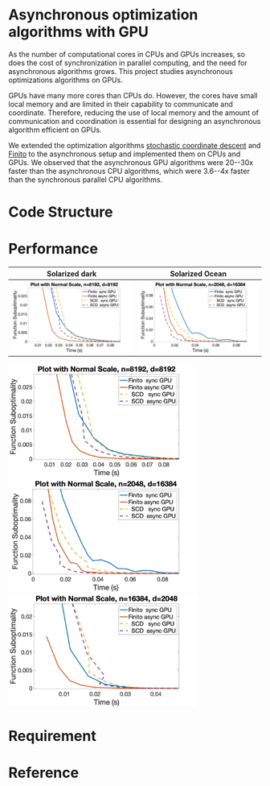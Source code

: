 # Asynchronous optimization algorithms with GPU
As the number of computational cores in CPUs and GPUs increases, so
does the cost of synchronization in parallel computing, and the need
for asynchronous algorithms grows. This project studies asynchronous
optimizations algorithms on GPUs.

GPUs have many more cores than CPUs do. However, the cores have small
local memory and are limited in their capability to communicate and
coordinate. Therefore, reducing the use of local memory and the amount
of communication and coordination is essential for designing an
asynchronous algorithm efficient on GPUs.

We extended the optimization algorithms [stochastic coordinate descent](https://arxiv.org/abs/1311.1873)
and [Finito](https://arxiv.org/abs/1407.2710) to the asynchronous setup and implemented them on CPUs and
GPUs. We observed that the asynchronous GPU algorithms were 20--30x
faster than the asynchronous CPU algorithms, which were 3.6--4x faster
than the synchronous parallel CPU algorithms.

# Code Structure

# Performance
Solarized dark             |  Solarized Ocean
:-------------------------:|:-------------------------:
![](figure_for_README/plot_8192_8192.jpg)  |  ![](figure_for_README/plot_2048_16384.jpg)

<p float="left">
  <img src="/figure_for_README/plot_8192_8192.jpg" width="375" />
  <img src="/figure_for_README/plot_2048_16384.jpg" width="375" /> 
  <img src="/figure_for_README/plot_16384_2048.jpg" width="375" />
</p>

<!-- <img style="float: right;" src="figure_for_README/plot_8192_8192.jpg"/> -->
<!-- <img style="float: left;" src="figure_for_README/plot_2048_16384.jpg"/> -->
<!-- ![image alt >](/) -->
<!-- ![image alt <](/figure_for_README/plot_2048_16384.jpg) -->

# Requirement

# Reference
